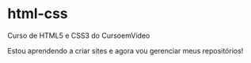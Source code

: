 # html-css
 Curso de HTML5 e CSS3 do CursoemVideo

 Estou aprendendo a criar sites e agora vou gerenciar meus repositórios!

 <a href= "https://anaritasales.github.io/html-css/modulo-1/html-css/exercicios/ex-01">
